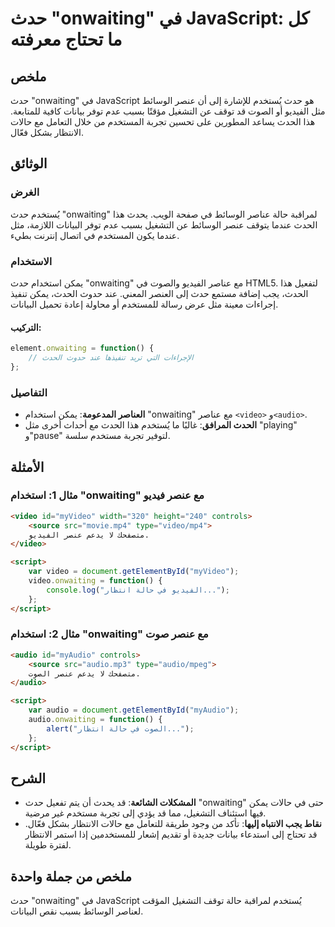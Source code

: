 <!--
Meta Description: # حدث "onwaiting" في JavaScript: كل ما تحتاج معرفته ## ملخص حدث "onwaiting" في JavaScript هو حدث يُستخدم للإشارة إلى أن عنصر الوسائط مثل الفيديو أو ال...
Meta Keywords: onwaiting, حدث, الحدث, audio, عنصر
-->

# حدث "onwaiting" في JavaScript: كل ما تحتاج معرفته

## ملخص
حدث "onwaiting" في JavaScript هو حدث يُستخدم للإشارة إلى أن عنصر الوسائط مثل الفيديو أو الصوت قد توقف عن التشغيل مؤقتًا بسبب عدم توفر بيانات كافية للمتابعة. هذا الحدث يساعد المطورين على تحسين تجربة المستخدم من خلال التعامل مع حالات الانتظار بشكل فعّال.

## الوثائق
### الغرض
يُستخدم حدث "onwaiting" لمراقبة حالة عناصر الوسائط في صفحة الويب. يحدث هذا الحدث عندما يتوقف عنصر الوسائط عن التشغيل بسبب عدم توفر البيانات اللازمة، مثل عندما يكون المستخدم في اتصال إنترنت بطيء.

### الاستخدام
يمكن استخدام حدث "onwaiting" مع عناصر الفيديو والصوت في HTML5. لتفعيل هذا الحدث، يجب إضافة مستمع حدث إلى العنصر المعني. عند حدوث الحدث، يمكن تنفيذ إجراءات معينة مثل عرض رسالة للمستخدم أو محاولة إعادة تحميل البيانات.

#### التركيب:
```javascript
element.onwaiting = function() {
    // الإجراءات التي تريد تنفيذها عند حدوث الحدث
};
```

### التفاصيل
- **العناصر المدعومة**: يمكن استخدام "onwaiting" مع عناصر `<video>` و`<audio>`.
- **الحدث المرافق**: غالبًا ما يُستخدم هذا الحدث مع أحداث أخرى مثل "playing" و"pause" لتوفير تجربة مستخدم سلسة.

## الأمثلة
### مثال 1: استخدام "onwaiting" مع عنصر فيديو
```html
<video id="myVideo" width="320" height="240" controls>
    <source src="movie.mp4" type="video/mp4">
    متصفحك لا يدعم عنصر الفيديو.
</video>

<script>
    var video = document.getElementById("myVideo");
    video.onwaiting = function() {
        console.log("الفيديو في حالة انتظار...");
    };
</script>
```

### مثال 2: استخدام "onwaiting" مع عنصر صوت
```html
<audio id="myAudio" controls>
    <source src="audio.mp3" type="audio/mpeg">
    متصفحك لا يدعم عنصر الصوت.
</audio>

<script>
    var audio = document.getElementById("myAudio");
    audio.onwaiting = function() {
        alert("الصوت في حالة انتظار...");
    };
</script>
```

## الشرح
- **المشكلات الشائعة**: قد يحدث أن يتم تفعيل حدث "onwaiting" حتى في حالات يمكن فيها استئناف التشغيل، مما قد يؤدي إلى تجربة مستخدم غير مرضية.
- **نقاط يجب الانتباه إليها**: تأكد من وجود طريقة للتعامل مع حالات الانتظار بشكل فعّال. قد تحتاج إلى استدعاء بيانات جديدة أو تقديم إشعار للمستخدمين إذا استمر الانتظار لفترة طويلة.

## ملخص من جملة واحدة
حدث "onwaiting" في JavaScript يُستخدم لمراقبة حالة توقف التشغيل المؤقت لعناصر الوسائط بسبب نقص البيانات.